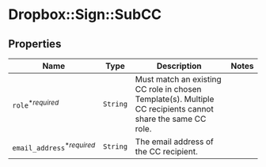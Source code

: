 # Dropbox::Sign::SubCC



## Properties

| Name | Type | Description | Notes |
| ---- | ---- | ----------- | ----- |
| `role`<sup>*_required_</sup> | ```String``` |  Must match an existing CC role in chosen Template(s). Multiple CC recipients cannot share the same CC role.  |  |
| `email_address`<sup>*_required_</sup> | ```String``` |  The email address of the CC recipient.  |  |

